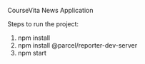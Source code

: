CourseVita News Application


Steps to run the project:
1. npm install
2. npm install @parcel/reporter-dev-server
3. npm start
